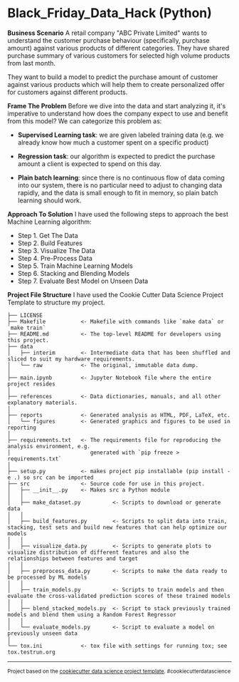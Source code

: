 Black_Friday_Data_Hack (Python)
==============================

**Business Scenario**
A retail company "ABC Private Limited" wants to understand the customer purchase behaviour (specifically, purchase amount) against various products of different categories. They have shared purchase summary of various customers for selected high volume products from last month.

They want to build a model to predict the purchase amount of customer against various products which will help them to create personalized offer for customers against different products.

**Frame The Problem**
Before we dive into the data and start analyzing it, it's imperative to understand how does the company expect to use and benefit from this model?
We can categorize this problem as:

* **Supervised Learning task**: we are given labeled training data (e.g. we already know how much a customer spent on a specific product)

* **Regression task**: our algorithm is expected to predict the purchase amount a client is expected to spend on this day.

* **Plain batch learning**: since there is no continuous flow of data coming into our system, there is no particular need to adjust to changing data rapidly, and the data is small enough to fit in memory, so plain batch learning should work.

**Approach To Solution**
I have used the following steps to approach the best Machine Learning algorithm:
* Step 1. Get The Data
* Step 2. Build Features
* Step 3. Visualize The Data
* Step 4. Pre-Process Data
* Step 5. Train Machine Learning Models
* Step 6. Stacking and Blending Models
* Step 7. Evaluate Best Model on Unseen Data

**Project File Structure**
I have used the Cookie Cutter Data Science Project Template to structure my project.



    ├── LICENSE
    ├── Makefile           <- Makefile with commands like `make data` or `make train`
    ├── README.md          <- The top-level README for developers using this project.
    ├── data
    │   ├── interim        <- Intermediate data that has been shuffled and sliced to suit my hardware requirements.
    │   └── raw            <- The original, immutable data dump.
    │
    ├── main.ipynb         <- Jupyter Notebook file where the entire project resides  
    │
    ├── references         <- Data dictionaries, manuals, and all other explanatory materials.
    │
    ├── reports            <- Generated analysis as HTML, PDF, LaTeX, etc.
    │   └── figures        <- Generated graphics and figures to be used in reporting
    │
    ├── requirements.txt   <- The requirements file for reproducing the analysis environment, e.g.
    │                         generated with `pip freeze > requirements.txt`
    │
    ├── setup.py           <- makes project pip installable (pip install -e .) so src can be imported
    ├── src                <- Source code for use in this project.
    │   ├── __init__.py    <- Makes src a Python module
    │   │       
    │   ├── make_dataset.py          <- Scripts to download or generate data
    │   │     
    │   ├── build_features.py        <- Scripts to split data into train, stacking, test sets and build new features that can help optimize our models
    │   │   
    │   ├── visualize_data.py        <- Scripts to generate plots to visualize distribution of different features and also the relationships between features and target
    │   │      
    │   ├── preprocess_data.py       <- Scripts to make the data ready to be processed by ML models 
    │   │
    │   ├── train_models.py          <- Scripts to train models and then evaluate the cross-validated prediction scores of these trained models 
    │   │                
    │   ├── blend_stacked_models.py  <- Script to stack previously trained models and blend them using a Random Forest Regressor  
    │   │   
    │   └── evaluate_models.py       <- Script to evaluate a model on previously unseen data    
    │
    └── tox.ini            <- tox file with settings for running tox; see tox.testrun.org


--------

<p><small>Project based on the <a target="_blank" href="https://drivendata.github.io/cookiecutter-data-science/">cookiecutter data science project template</a>. #cookiecutterdatascience</small></p>
